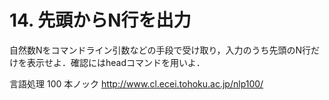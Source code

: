 # 14. 先頭からN行を出力

自然数Nをコマンドライン引数などの手段で受け取り，入力のうち先頭のN行だけを表示せよ．確認にはheadコマンドを用いよ．

言語処理 100 本ノック http://www.cl.ecei.tohoku.ac.jp/nlp100/
